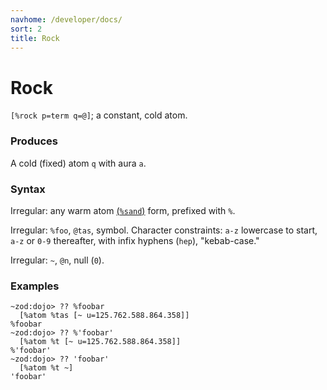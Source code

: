 ```yaml
---
navhome: /developer/docs/
sort: 2
title: Rock
---
```


# Rock

`[%rock p=term q=@]`; a constant, cold atom.

### Produces

A cold (fixed) atom `q` with aura `a`.

### Syntax

Irregular: any warm atom [(`%sand`)](../sand/) form, prefixed with `%`.

Irregular: `%foo`, `@tas`, symbol.  Character constraints: `a-z`
lowercase to start, `a-z` or `0-9` thereafter, with infix 
hyphens (`hep`), "kebab-case."

Irregular: `~`, `@n`, null (`0`).

### Examples

```
~zod:dojo> ?? %foobar
  [%atom %tas [~ u=125.762.588.864.358]]
%foobar
~zod:dojo> ?? %'foobar'
  [%atom %t [~ u=125.762.588.864.358]]
%'foobar'
~zod:dojo> ?? 'foobar'
  [%atom %t ~]
'foobar'
```
